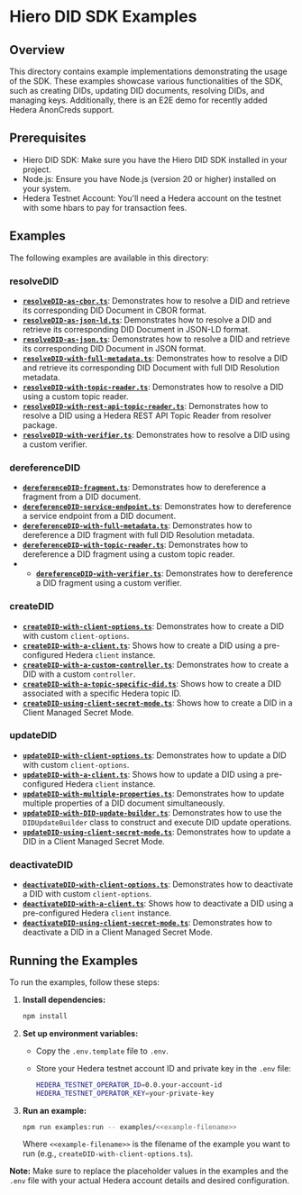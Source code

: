 # Hiero DID SDK Examples

## Overview

This directory contains example implementations demonstrating the usage of the SDK. These examples showcase various functionalities of the SDK, such as creating DIDs, updating DID documents, resolving DIDs, and managing keys.
Additionally, there is an E2E demo for recently added Hedera AnonCreds support.

## Prerequisites

- Hiero DID SDK: Make sure you have the Hiero DID SDK installed in your project.
- Node.js: Ensure you have Node.js (version 20 or higher) installed on your system.
- Hedera Testnet Account: You'll need a Hedera account on the testnet with some hbars to pay for transaction fees.

## Examples

The following examples are available in this directory:

### resolveDID

- **[`resolveDID-as-cbor.ts`](./resolveDID-as-cbor.ts)**: Demonstrates how to resolve a DID and retrieve its corresponding DID Document in CBOR format.
- **[`resolveDID-as-json-ld.ts`](./resolveDID-as-json-ld.ts)**: Demonstrates how to resolve a DID and retrieve its corresponding DID Document in JSON-LD format.
- **[`resolveDID-as-json.ts`](./resolveDID-as-json.ts)**: Demonstrates how to resolve a DID and retrieve its corresponding DID Document in JSON format.
- **[`resolveDID-with-full-metadata.ts`](./resolveDID-with-full-metadata.ts)**: Demonstrates how to resolve a DID and retrieve its corresponding DID Document with full DID Resolution metadata.
- **[`resolveDID-with-topic-reader.ts`](./resolveDID-with-topic-reader.ts)**: Demonstrates how to resolve a DID using a custom topic reader.
- **[`resolveDID-with-rest-api-topic-reader.ts`](./resolveDID-with-rest-api-topic-reader.ts)**: Demonstrates how to resolve a DID using a Hedera REST API Topic Reader from resolver package.
- **[`resolveDID-with-verifier.ts`](./resolveDID-with-verifier.ts)**: Demonstrates how to resolve a DID using a custom verifier.

### dereferenceDID

- **[`dereferenceDID-fragment.ts`](./dereferenceDID-fragment.ts)**: Demonstrates how to dereference a fragment from a DID document.
- **[`dereferenceDID-service-endpoint.ts`](./dereferenceDID-service-endpoint.ts)**: Demonstrates how to dereference a service endpoint from a DID document.
- **[`dereferenceDID-with-full-metadata.ts`](./dereferenceDID-with-full-metadata.ts)**: Demonstrates how to dereference a DID fragment with full DID Resolution metadata.
- **[`dereferenceDID-with-topic-reader.ts`](./dereferenceDID-with-topic-reader.ts)**: Demonstrates how to dereference a DID fragment using a custom topic reader.
- - **[`dereferenceDID-with-verifier.ts`](./dereferenceDID-with-verifier.ts)**: Demonstrates how to dereference a DID fragment using a custom verifier.

### createDID

- **[`createDID-with-client-options.ts`](./createDID-with-client-options.ts)**: Demonstrates how to create a DID with custom `client-options`.
- **[`createDID-with-a-client.ts`](./createDID-with-a-client.ts)**: Shows how to create a DID using a pre-configured Hedera `client` instance.
- **[`createDID-with-a-custom-controller.ts`](./createDID-with-a-custom-controller.ts)**: Demonstrates how to create a DID with a custom `controller`.
- **[`createDID-with-a-topic-specific-did.ts`](./createDID-with-a-topic-specific-did.ts)**: Shows how to create a DID associated with a specific Hedera topic ID.
- **[`createDID-using-client-secret-mode.ts`](./createDID-using-client-secret-mode.ts)**: Shows how to create a DID in a Client Managed Secret Mode.

### updateDID

- **[`updateDID-with-client-options.ts`](./updateDID-with-client-options.ts)**: Demonstrates how to update a DID with custom `client-options`.
- **[`updateDID-with-a-client.ts`](./updateDID-with-a-client.ts)**: Shows how to update a DID using a pre-configured Hedera `client` instance.
- **[`updateDID-with-multiple-properties.ts`](./updateDID-with-multiple-properties.ts)**: Demonstrates how to update multiple properties of a DID document simultaneously.
- **[`updateDID-with-DID-update-builder.ts`](./updateDID-with-DID-update-builder.ts)**: Demonstrates how to use the `DIDUpdateBuilder` class to construct and execute DID update operations.
- **[`updateDID-using-client-secret-mode.ts`](./updateDID-using-client-secret-mode.ts)**: Demonstrates how to update a DID in a Client Managed Secret Mode.

### deactivateDID

- **[`deactivateDID-with-client-options.ts`](./deactivateDID-with-client-options.ts)**: Demonstrates how to deactivate a DID with custom `client-options`.
- **[`deactivateDID-with-a-client.ts`](./deactivateDID-with-a-client.ts)**: Shows how to deactivate a DID using a pre-configured Hedera `client` instance.
- **[`deactivateDID-using-client-secret-mode.ts`](./deactivateDID-using-client-secret-mode.ts)**: Demonstrates how to deactivate a DID in a Client Managed Secret Mode.

## Running the Examples

To run the examples, follow these steps:

1.  **Install dependencies:**

    ```bash
    npm install
    ```

2.  **Set up environment variables:**

    - Copy the `.env.template` file to `.env`.
    - Store your Hedera testnet account ID and private key in the `.env` file:

      ```bash
      HEDERA_TESTNET_OPERATOR_ID=0.0.your-account-id
      HEDERA_TESTNET_OPERATOR_KEY=your-private-key
      ```

3.  **Run an example:**

    ```bash
    npm run examples:run -- examples/<<example-filename>>
    ```

    Where `<<example-filename>>` is the filename of the example you want to run (e.g., `createDID-with-client-options.ts`).

**Note:** Make sure to replace the placeholder values in the examples and the `.env` file with your actual Hedera account details and desired configuration.
